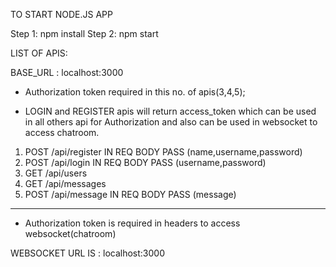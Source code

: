 TO START NODE.JS APP

Step 1: npm install
Step 2: npm start

LIST OF APIS:

BASE_URL : localhost:3000

- Authorization token required in this no. of apis(3,4,5);

- LOGIN and REGISTER apis will return access_token which can be used in all others api for Authorization and also can be used in websocket to access chatroom.

1. POST /api/register IN REQ BODY PASS (name,username,password)
2. POST /api/login IN REQ BODY PASS (username,password)
3. GET /api/users 
4. GET /api/messages 
5. POST /api/message IN REQ BODY PASS (message)

----------------------------------------------------------------------------------------------------------

- Authorization token is required in headers to access websocket(chatroom)

WEBSOCKET URL IS : localhost:3000
